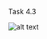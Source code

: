 Task 4.3

![alt text](https://github.com/boikoserhii/DevOps_online_Lviv_2020Q3Q4/blob/master/m4/task4.3/task4_3.PNG)
